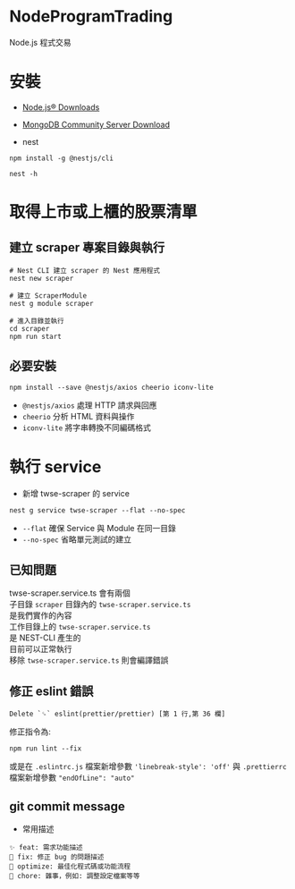 # NodeProgramTrading
Node.js 程式交易

# 安裝
- [Node.js® Downloads](https://nodejs.org/en/download/current)

- [MongoDB Community Server Download](https://www.mongodb.com/try/download/community-kubernetes-operator)

- nest
```shell
npm install -g @nestjs/cli

nest -h
```
# 取得上市或上櫃的股票清單
## 建立 scraper 專案目錄與執行
```shell
# Nest CLI 建立 scraper 的 Nest 應用程式
nest new scraper

# 建立 ScraperModule
nest g module scraper

# 進入目錄並執行
cd scraper
npm run start
```

## 必要安裝
```
npm install --save @nestjs/axios cheerio iconv-lite
```
- `@nestjs/axios`
處理 HTTP 請求與回應
- `cheerio`
分析 HTML 資料與操作
- `iconv-lite`
將字串轉換不同編碼格式

# 執行 service
- 新增 twse-scraper 的 service
```
nest g service twse-scraper --flat --no-spec
```
- `--flat`
確保 Service 與 Module 在同一目錄
- `--no-spec`
省略單元測試的建立
## 已知問題
twse-scraper.service.ts 會有兩個  
子目錄 `scraper` 目錄內的 `twse-scraper.service.ts`  
是我們實作的內容  
工作目錄上的 `twse-scraper.service.ts`  
是 NEST-CLI 產生的  
目前可以正常執行  
移除 `twse-scraper.service.ts` 則會編譯錯誤  

## 修正 eslint 錯誤
```
Delete `␍` eslint(prettier/prettier) [第 1 行,第 36 欄]
```
修正指令為:
```
npm run lint --fix
```
或是在 `.eslintrc.js` 檔案新增參數 `'linebreak-style': 'off'`
與 `.prettierrc` 檔案新增參數 `"endOfLine": "auto"`

## git commit message
- 常用描述
```
✨ feat: 需求功能描述
🐛 fix: 修正 bug 的問題描述
💄 optimize: 最佳化程式碼或功能流程
🔧 chore: 雜事，例如: 調整設定檔案等等 
```

